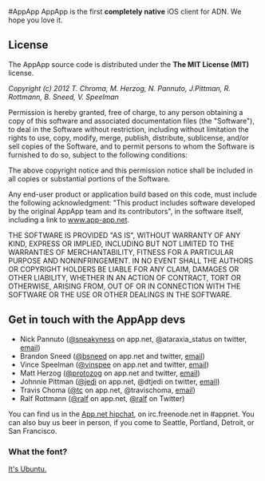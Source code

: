 #AppApp
AppApp is the first __completely native__ iOS client for ADN. We hope you love it.

## License
The AppApp source code is distributed under the __The MIT License (MIT)__ license.

_Copyright (c) 2012 T. Chroma, M. Herzog, N. Pannuto, J.Pittman, R. Rottmann, B. Sneed, V. Speelman_

Permission is hereby granted, free of charge, to any person obtaining a copy of this software and associated documentation files (the "Software"), to deal in the Software without restriction, including without limitation the rights to use, copy, modify, merge, publish, distribute, sublicense, and/or sell copies of the Software, and to permit persons to whom the Software is furnished to do so, subject to the following conditions:

The above copyright notice and this permission notice shall be included in all copies or substantial portions of the Software.

Any end-user product or application build based on this code, must include the following acknowledgment: "This product includes software developed by the original AppApp team and its contributors", in the software itself, including a link to www.app-app.net.

THE SOFTWARE IS PROVIDED "AS IS", WITHOUT WARRANTY OF ANY KIND, EXPRESS OR IMPLIED, INCLUDING BUT NOT LIMITED TO THE WARRANTIES OF MERCHANTABILITY, FITNESS FOR A PARTICULAR PURPOSE AND NONINFRINGEMENT. IN NO EVENT SHALL THE AUTHORS OR COPYRIGHT HOLDERS BE LIABLE FOR ANY CLAIM, DAMAGES OR OTHER LIABILITY, WHETHER IN AN ACTION OF CONTRACT, TORT OR OTHERWISE, ARISING FROM, OUT OF OR IN CONNECTION WITH THE SOFTWARE OR THE USE OR OTHER DEALINGS IN THE SOFTWARE.

## Get in touch with the AppApp devs

* Nick Pannuto ([@sneakyness](http://alpha.app.net/sneakyness) on app.net, @ataraxia_status on twitter, [email](mailto:sneakyness@sneakyness.com))
* Brandon Sneed ([@bsneed](http://alpha.app.net/bsneed) on app.net and twitter, [email](mailto:brandon@redf.net))
* Vince Speelman ([@vinspee](http://alpha.app.net/vinspee) on app.net and twitter, [email](mailto:v@vinspee.me))
* Matt Herzog ([@protozog](http://alpha.app.net/protozog) on app.net and twitter, [email](mailto:protozog@gmail.com))
* Johnnie Pittman ([@jedi](http://alpha.app.net/jedi) on app.net, @dtjedi on twitter, [email](mailto:jpittman@group6.net))
* Travis Choma ([@tc](http://alpha.app.net/@tc) on app.net, @travischoma, [email](mailto:travischoma@gmail.com))
* Ralf Rottmann ([@ralf](http://alpha.app.net/ralf) on app.net, [@ralf](http://twitter.com/ralf) on Twitter)

You can find us in the [App.net hipchat](https://www.hipchat.com/garqCaGOZ), on irc.freenode.net in #appnet. You can also buy us beer in person, if you come to Seattle, Portland, Detroit, or San Francisco.

### What the font?

[It's Ubuntu.](http://font.ubuntu.com)
